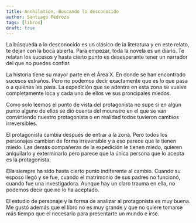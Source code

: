 ```yaml
--- 
title: Annhilation, Buscando lo desconocido
author: Santiago Pedroza 
tags: [libros]
draft: true 
---
```


La búsqueda a lo desconocido es un clásico de la literatura y en este
relato, te dejan con la boca abierta. Para empezar, toda la novela es
un diario. Te relatan los sucesos y hasta cierto punto es desesperante tener
un narrador del que no puedes confiar.

La historia tiene su mayor parte en el Área X. En donde se han encontrado
sucesos extraños. Pero no podemos decir exactamente que es lo que pasa o a
quiénes les pasa. La expedición que se adentra en esta zona se vuelve
completamente loca y cada uno de ellos ve sus proncipales miedos.

Como solo leemos el punto de vista del protagonista no supe si en algún punto
alguno de ellos se dió cuenta del mounstro en el que se van convirtiendo 
nuestro protagonista o en realidad todos tuvieron cambios irreversibles.

El protagonista cambia después de entrar a la zona. Pero todos los personajes
cambian de forma irreversible y a eso parece que le tienen miedo. Las demás
compañeras de la expedición le tienen miedo, quieren aniquilarlo y 
exterminarlo pero parece que la única persona que lo acepta es la protagonista.

Ella siempre ha sido hasta cierto punto indiferente al cambio. Cuando su 
esposo llegó y se fue, cuando el matrimonio de sus padres no funcionó, cuando
fue una investigadora. Aunque hay un claro trauma en ella, no podemos decir
que no lo ha aceptado.

El estudio de personaje y la forma de analizar al protagonista es muy
buena. Me gustó además que el libro no es muy grande y que no quiere tomarse
más tiempo que el necesario para presentarte un mundo e irse.
